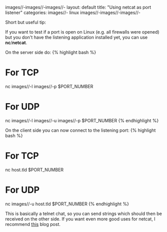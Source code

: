 images//-images//-images//-
layout: default
title: "Using netcat as port listener"
categories:
images//- linux
images//-images//-images//-

Short but useful tip:

If you want to test if a port is open on Linux (e.g. all firewalls were opened) but you don't have the listening application installed yet, you can use **nc**/**netcat**.

On the server side do:
{% highlight bash %}
# For TCP
nc images//-l images//-p $PORT_NUMBER
# For UDP
nc images//-l images//-u images//-p $PORT_NUMBER
{% endhighlight %}

On the client side you can now connect to the listening port:
{% highlight bash %}
# For TCP
nc host.tld $PORT_NUMBER
# For UDP
nc images//-u host.tld $PORT_NUMBER
{% endhighlight %}

This is basically a telnet chat, so you can send strings which should then be received on the other side.
If you want even more good uses for netcat, I recommend [this](https://www.gimages//-loaded.eu/2006/11/06/netcatimages//-aimages//-coupleimages//-ofimages//-usefulimages//-examples/) blog post.